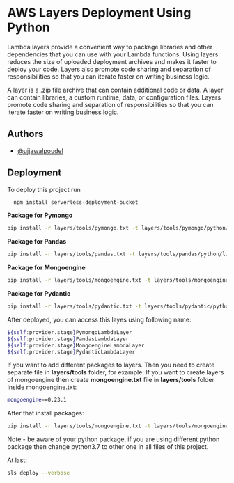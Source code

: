 
# AWS Layers Deployment Using Python

Lambda layers provide a convenient way to package libraries and other dependencies that you can use with your Lambda functions. Using layers reduces the size of uploaded deployment archives and makes it faster to deploy your code. Layers also promote code sharing and separation of responsibilities so that you can iterate faster on writing business logic.

A layer is a .zip file archive that can contain additional code or data. A layer can contain libraries, a custom runtime, data, or configuration files. Layers promote code sharing and separation of responsibilities so that you can iterate faster on writing business logic.


## Authors

- [@ujjawalpoudel](https://github.com/ujjawalpoudel)


## Deployment

To deploy this project run

```bash
  npm install serverless-deployment-bucket
```

**Package for Pymongo**
```bash
pip install -r layers/tools/pymongo.txt -t layers/tools/pymongo/python/lib/python3.7/site-packages/ --upgrade
```

**Package for Pandas**
```bash
pip install -r layers/tools/pandas.txt -t layers/tools/pandas/python/lib/python3.7/site-packages/ --upgrade
```

**Package for Mongoengine**
```bash
pip install -r layers/tools/mongoengine.txt -t layers/tools/mongoengine/python/lib/python3.7/site-packages/ --upgrade
```

**Package for Pydantic**
```bash
pip install -r layers/tools/pydantic.txt -t layers/tools/pydantic/python/lib/python3.7/site-packages/ --upgrade
```

After deployed, you can access this layes using following name:
```bash
${self:provider.stage}PymongoLambdaLayer
${self:provider.stage}PandasLambdaLayer
${self:provider.stage}MongoengineLambdaLayer
${self:provider.stage}PydanticLambdaLayer
```


If you want to add different packages to layers.
Then you need to create separate file in **layers/tools** folder,
for example:
If you want to create layers of mongoengine then create **mongoengine.txt** file in **layers/tools** folder
Inside mongoengine.txt:
```bash
mongoengine==0.23.1
```

After that install packages:
```bash
pip install -r layers/tools/mongoengine.txt -t layers/tools/mongoengine/python/lib/python3.7/site-packages/ --upgrade
```
Note:- be aware of your python package, if you are using different python package then change python3.7 to other one in all files of this project.

At last:
```bash
sls deploy --verbose
```
